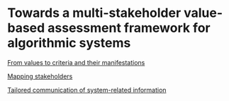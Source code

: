 # Towards a multi-stakeholder value-based assessment framework for algorithmic systems

[From values to criteria and their manifestations](Table1.md)

[Mapping stakeholders](Table2.md)

[Tailored communication of system-related information](Table3A.md)

